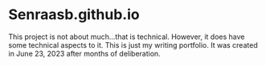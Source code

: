 # Senraasb.github.io

This project is not about much...that is technical. However, it does have some technical aspects to it.  This is just my writing portfolio. It was created in June 23, 2023 after months of deliberation.
